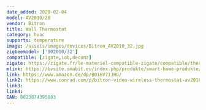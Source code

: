 ```yaml
---
date_added: 2020-02-04
model: AV2010/28
vendor: Bitron
title: Wall Thermostat
category: hvac
supports: temperature
image: /assets/images/devices/Bitron_AV2010_32.jpg
zigbeemodel: ['902010/32']
compatible: [zigate,iob,deconz]
zigate: https://zigate.fr/le-materiel-compatible-zigate/compatible/thermostatbitron90201032
mlink: https://bvsite.smabit.eu/index.php/produkte/smart-home-produkte/funkthermostat/
link: https://www.amazon.de/dp/B016V7IJRG/
link2: https://www.conrad.com/p/bitron-video-wireless-thermostat-av201032-90201032-1-channel-1535658
link3: 
link4:
EAN: 8023874395883 
---
```


